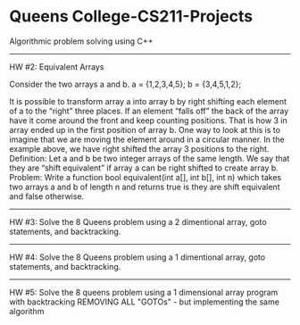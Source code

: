 # Queens College-CS211-Projects
Algorithmic problem solving using C++

______________________________________________________________________________________________________________________________

HW #2: Equivalent Arrays

Consider the two arrays a and b.
a = {1,2,3,4,5};
b = {3,4,5,1,2};

  It is possible to transform array a into array b by right shifting each element of a to the “right” three places. If an element “falls off” the back of the array have it come around the front and keep counting positions. That is how 3 in array ended up in the first position of array b. One way to look at this is to imagine that we are moving the element around in a circular manner.
  In the example above, we have right shifted the array 3 positions to the right.
Definition: Let a and b be two integer arrays of the same length. We say that they are “shift equivalent” if array a can be right shifted to create array b.
  Problem: Write a function bool equivalent(int a[], int b[], int n) which takes two arrays a and b of length n and returns true is they are shift equivalent and false otherwise.

______________________________________________________________________________________________________________________________

HW #3: Solve the 8 Queens problem using a 2 dimentional array, goto statements, and backtracking.

______________________________________________________________________________________________________________________________

HW #4: Solve the 8 Queens problem using a 1 dimentional array, goto statements, and backtracking.

______________________________________________________________________________________________________________________________

HW #5: Solve the 8 queens problem using a 1 dimensional array program with backtracking REMOVING ALL "GOTOs" - but implementing the same algorithm
